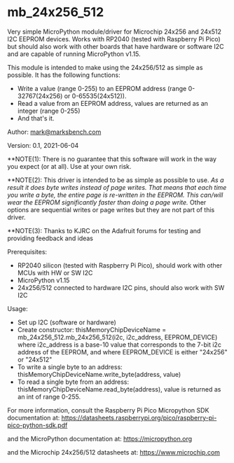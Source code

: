 # mb_24x256_512
Very simple MicroPython module/driver for Microchip 24x256 and 24x512 I2C EEPROM devices. Works with RP2040 (tested with Raspberry Pi Pico) but should also work with other boards that have hardware or software I2C and are capable of running MicroPython v1.15.

This module is intended to make using the 24x256/512 as simple as possible. It has the following functions:

- Write a value (range 0-255) to an EEPROM address (range 0-32767(24x256) or 0-65535(24x512)).
- Read a value from an EEPROM address, values are returned as an integer (range 0-255)
- And that's it.

Author: mark@marksbench.com

Version: 0.1, 2021-06-04

**NOTE(1): There is no guarantee that this software will work in the way you expect (or at all). Use at your own risk.

**NOTE(2): This driver is intended to be as simple as possible to use. *As a result it does byte writes instead of page writes. That means that each time you write a byte, the entire page is re-written in the EEPROM. This can/will wear the EEPROM significantly faster than doing a page write.* Other options are sequential writes or page writes but they are not part of this driver.

**NOTE(3): Thanks to KJRC on the Adafruit forums for testing and providing feedback and ideas

Prerequisites:
- RP2040 silicon (tested with Raspberry Pi Pico), should work with other MCUs with HW or SW I2C
- MicroPython v1.15
- 24x256/512 connected to hardware I2C pins, should also work with SW I2C


Usage:
- Set up I2C (software or hardware)
- Create constructor:
  thisMemoryChipDeviceName = mb_24x256_512.mb_24x256_512(i2c, i2c_address, EEPROM_DEVICE)
    where i2c_address is a base-10 value that corresponds to the 7-bit i2c address of the EEPROM, and
    where EEPROM_DEVICE is either "24x256" or "24x512"
- To write a single byte to an address:
  thisMemoryChipDeviceName.write_byte(address, value)
- To read a single byte from an address:
  thisMemoryChipDeviceName.read_byte(address), value is returned as an int of range 0-255.

For more information, consult the Raspberry Pi Pico Micropython SDK documentation at:
  https://datasheets.raspberrypi.org/pico/raspberry-pi-pico-python-sdk.pdf
  
and the MicroPython documentation at:
  https://micropython.org

and the Microchip 24x256/512 datasheets at:
  https://www.microchip.com
